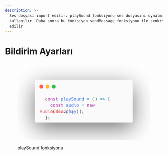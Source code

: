 ```yaml
---
description: >-
  Ses dosyası import edilir. playSound fonksiyonu ses dosyasını oynatmak için
  kullanılır. Daha sonra bu fonksiyon sendMessage fonksiyonu ile senkronize
  edilir.
---
```


# Bildirim Ayarları

<figure><img src="../.gitbook/assets/PLAY.png" alt=""><figcaption><p>playSound fonksiyonu</p></figcaption></figure>
